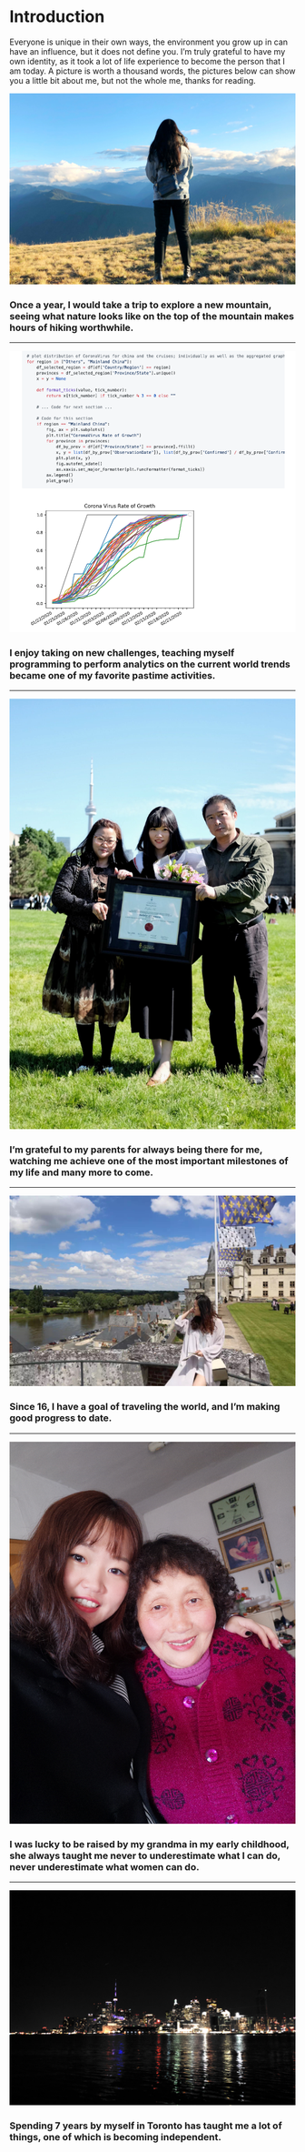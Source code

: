 # Introduction
Everyone is unique in their own ways, the environment you grow up in can have an influence, but it does not define you. I’m truly grateful to have my own identity, as it took a lot of life experience to become the person that I am today. A picture is worth a thousand words, the pictures below can show you a little bit about me, but not the whole me, thanks for reading.

![](imgs/1.JPG)
### Once a year, I would take a trip to explore a new mountain, seeing what nature looks like on the top of the mountain makes hours of hiking worthwhile.
---
![](imgs/2.png)
### I enjoy taking on new challenges, teaching myself programming to perform analytics on the current world trends became one of my favorite pastime activities.
---
![](imgs/3.jpg)
### I’m grateful to my parents for always being there for me, watching me achieve one of the most important milestones of my life and many more to come.
---
![](imgs/4.JPG)
### Since 16, I have a goal of traveling the world, and I’m making good progress to date.
---
![](imgs/5.JPG)
### I was lucky to be raised by my grandma in my early childhood, she always taught me never to underestimate what I can do, never underestimate what women can do.
---
![](imgs/6.JPG)
### Spending 7 years by myself in Toronto has taught me a lot of things, one of which is becoming independent.

<script>
document.querySelector(".container-lg").removeChild(document.querySelector(".container-lg").children[0])
</script>
<style>

img{
    max-height:1000px;
    height:auto;
    width:auto;
    text-align:  center;
}
</style>
<!--stackedit_data:
eyJoaXN0b3J5IjpbMTM5NDIxNzEyMSw0OTg5OTEzMTUsLTg1OD
Q0OTgxNiwtNzIyOTA2Mjk5LC01MzA0ODE4MDIsMTg5ODcxNTkw
LC0yMDQ2MzYwNDg1LDk4MTQ2MTM0OCwtMTk0NjcxNzU0NSwtMT
I5NDE2NTc5NV19
-->